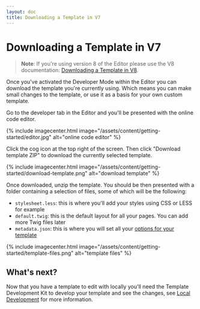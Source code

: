 ```yaml
---
layout: doc
title: Downloading a Template in V7
---
```


# Downloading a Template in V7

> **Note**: If you're using version 8 of the Editor please use the V8 documentation: [Downloading a Template in V8](/v8/getting-started/downloading/).

Once you've activated the Developer Mode within the Editor you can download the template you're currently using. Which means you can make small changes to the template, or use it as a basis for your own custom template.

Go to the developer tab in the Editor and you'll be presented with the online code editor.

{% include imagecenter.html image="/assets/content/getting-started/editor.jpg" alt="online code editor" %}

Click the cog icon at the top right of the screen. Then click "Download template ZIP" to download the currently selected template.

{% include imagecenter.html image="/assets/content/getting-started/download-template.png" alt="download template" %}

Once downloaded, unzip the template. You should be then presented with a folder containing a selection of files, some of which will be the following:

* `stylesheet.less`: this is where you'll add your styles using CSS or LESS for example
* `default.twig`: this is the default layout for all your pages. You can add more Twig files later
* `metadata.json`: this is where you will set all your [options for your template](/templating/metadata/)

{% include imagecenter.html image="/assets/content/getting-started/template-files.png" alt="template files" %}

## What's next?

Now that you have a template to edit with locally you'll need the Template Development Kit to develop your template and see the changes, see [Local Development](/getting-started/local-developement/) for more information.
